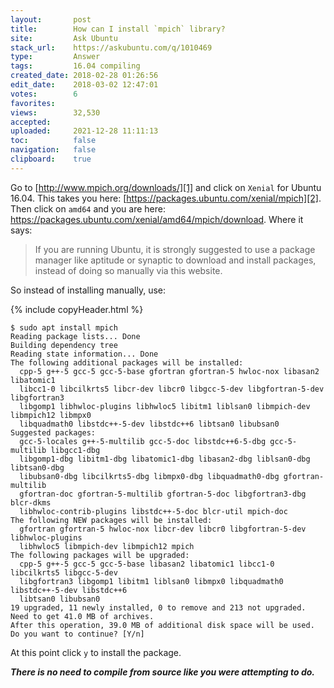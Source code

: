 ```yaml
---
layout:       post
title:        How can I install `mpich` library?
site:         Ask Ubuntu
stack_url:    https://askubuntu.com/q/1010469
type:         Answer
tags:         16.04 compiling
created_date: 2018-02-28 01:26:56
edit_date:    2018-03-02 12:47:01
votes:        6
favorites:    
views:        32,530
accepted:     
uploaded:     2021-12-28 11:11:13
toc:          false
navigation:   false
clipboard:    true
---
```


Go to [http://www.mpich.org/downloads/][1] and click on `Xenial` for Ubuntu 16.04. This takes you here: [https://packages.ubuntu.com/xenial/mpich][2]. Then click on `amd64` and you are here: https://packages.ubuntu.com/xenial/amd64/mpich/download. Where it says:

> If you are running Ubuntu, it is strongly suggested to use a package  
> manager like aptitude or synaptic to download and install packages,  
> instead of doing so manually via this website.  

So instead of installing manually, use:

{% include copyHeader.html %}
``` 
$ sudo apt install mpich
Reading package lists... Done
Building dependency tree       
Reading state information... Done
The following additional packages will be installed:
  cpp-5 g++-5 gcc-5 gcc-5-base gfortran gfortran-5 hwloc-nox libasan2 libatomic1
  libcc1-0 libcilkrts5 libcr-dev libcr0 libgcc-5-dev libgfortran-5-dev libgfortran3
  libgomp1 libhwloc-plugins libhwloc5 libitm1 liblsan0 libmpich-dev libmpich12 libmpx0
  libquadmath0 libstdc++-5-dev libstdc++6 libtsan0 libubsan0
Suggested packages:
  gcc-5-locales g++-5-multilib gcc-5-doc libstdc++6-5-dbg gcc-5-multilib libgcc1-dbg
  libgomp1-dbg libitm1-dbg libatomic1-dbg libasan2-dbg liblsan0-dbg libtsan0-dbg
  libubsan0-dbg libcilkrts5-dbg libmpx0-dbg libquadmath0-dbg gfortran-multilib
  gfortran-doc gfortran-5-multilib gfortran-5-doc libgfortran3-dbg blcr-dkms
  libhwloc-contrib-plugins libstdc++-5-doc blcr-util mpich-doc
The following NEW packages will be installed:
  gfortran gfortran-5 hwloc-nox libcr-dev libcr0 libgfortran-5-dev libhwloc-plugins
  libhwloc5 libmpich-dev libmpich12 mpich
The following packages will be upgraded:
  cpp-5 g++-5 gcc-5 gcc-5-base libasan2 libatomic1 libcc1-0 libcilkrts5 libgcc-5-dev
  libgfortran3 libgomp1 libitm1 liblsan0 libmpx0 libquadmath0 libstdc++-5-dev libstdc++6
  libtsan0 libubsan0
19 upgraded, 11 newly installed, 0 to remove and 213 not upgraded.
Need to get 41.0 MB of archives.
After this operation, 39.0 MB of additional disk space will be used.
Do you want to continue? [Y/n] 

```

At this point click `y` to install the package. 

***There is no need to compile from source like you were attempting to do.***

  [1]: http://www.mpich.org/downloads/
  [2]: https://packages.ubuntu.com/xenial/mpich

